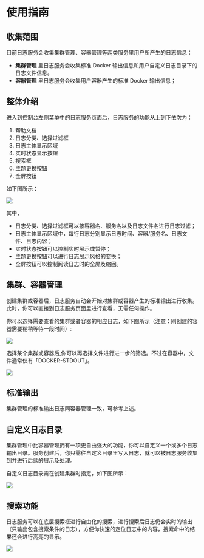 # 使用指南

## 收集范围

目前日志服务会收集集群管理、容器管理等两类服务里用户所产生的日志信息：
*  **集群管理** 里日志服务会收集标准 Docker 输出信息和用户自定义日志目录下的日志文件信息。
*  **容器管理** 里日志服务会收集用户容器产生的标准 Docker 输出信息；

## 整体介绍
进入到控制台左侧菜单中的日志服务页面后，日志服务的功能从上到下依次为：

 1. 帮助文档 
 2. 日志分类、选择过滤框 
 3. 日志主体显示区域 
 4. 实时状态显示按钮 
 5. 搜索框 
 6. 主题更换按钮 
 7. 全屏按钮

如下图所示：

![](./image/日志服务_整体介绍.png)

其中，

* 日志分类、选择过滤框可以按容器名、服务名以及日志文件名进行日志过滤；    
* 日志主体显示区域中，每行日志分别显示日志时间、容器/服务名、日志文件、日志内容； 
* 实时状态按钮可以控制实时展示或暂停；    
* 主题更换按钮可以进行日志展示风格的变换； 
* 全屏按钮可以控制阅读日志时的全屏及缩回。

## 集群、容器管理

创建集群或容器后，日志服务自动会开始对集群或容器产生的标准输出进行收集。此时，你可以直接到日志服务页面里进行查看，无需任何操作。

你可以选择需要查看的集群或者容器的相应日志，如下图所示（注意：刚创建的容器需要稍稍等待一段时间）:

![](./image/日志服务_所有类型.png)

选择某个集群或容器后,你可以再选择文件进行进一步的筛选。不过在容器中，文件通常仅有「DOCKER-STDOUT」。

![](./image/日志服务_类型筛选.png)

## 标准输出

集群管理的标准输出日志同容器管理一致，可参考上述。

## 自定义日志目录

集群管理中比容器管理拥有一项更自由强大的功能，你可以自定义一个或多个日志输出目录。服务创建后，你只需往自定义目录里写入日志，就可以被日志服务收集到并进行后续的展示及处理。

自定义日志目录需在创建集群时指定，如下图所示：

![](./image/日志服务_自定义目录.png)

## 搜索功能

日志服务可以在底层搜索框进行自由化的搜索，进行搜索后日志仍会实时的输出（只输出包含搜索条件的日志），方便你快速的定位日志中的内容，搜索命中的结果还会进行高亮的显示。

![](./image/日志服务_搜索功能.png)
